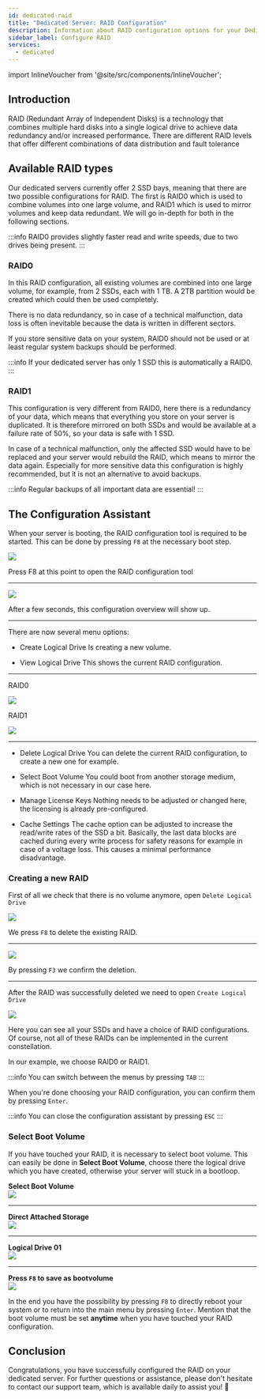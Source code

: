 ```yaml
---
id: dedicated-raid
title: "Dedicated Server: RAID Configuration"
description: Information about RAID configuration options for your Dedicated Server from ZAP-Hosting - ZAP-Hosting.com documentation
sidebar_label: Configure RAID
services:
  - dedicated
---
```


import InlineVoucher from '@site/src/components/InlineVoucher';

## Introduction

RAID (Redundant Array of Independent Disks) is a technology that combines multiple hard disks into a single logical drive to achieve data redundancy and/or increased performance. There are different RAID levels that offer different combinations of data distribution and fault tolerance

<InlineVoucher />

## Available RAID types
Our dedicated servers currently offer 2 SSD bays, meaning that there are two possible configurations for RAID. The first is RAID0 which is used to combine volumes into one large volume, and RAID1 which is used to mirror volumes and keep data redundant. We will go in-depth for both in the following sections.

:::info
RAID0 provides slightly faster read and write speeds, due to two drives being present.
:::

### RAID0
In this RAID configuration, all existing volumes are combined into one large volume, for example, from 2 SSDs, each with 1 TB. A 2TB partition would be created which could then be used completely.

There is no data redundancy, so in case of a technical malfunction, data loss is often inevitable because the data is written in different sectors.

If you store sensitive data on your system, RAID0 should not be used or at least regular system backups should be performed.

:::info
If your dedicated server has only 1 SSD this is automatically a RAID0.
:::

### RAID1
This configuration is very different from RAID0, here there is a redundancy of your data, which means that everything you store on your server is duplicated.
It is therefore mirrored on both SSDs and would be available at a failure rate of 50%, so your data is safe with 1 SSD.

In case of a technical malfunction, only the affected SSD would have to be replaced and your server would rebuild the RAID, which means to mirror the data again.
Especially for more sensitive data this configuration is highly recommended, but it is not an alternative to avoid backups.

:::info
Regular backups of all important data are essential!
:::

## The Configuration Assistant

When your server is booting, the RAID configuration tool is required to be started. This can be done by pressing `F8` at the necessary boot step.

![](https://screensaver01.zap-hosting.com/index.php/s/cYzj7L6dL5g7255/preview)

Press F8 at this point to open the RAID configuration tool

***

![](https://screensaver01.zap-hosting.com/index.php/s/L4Lw8oGjxbDR96N/preview)

After a few seconds, this configuration overview will show up.

***

There are now several menu options:

* Create Logical Drive
Is creating a new volume.

* View Logical Drive
This shows the current RAID configuration.

***
RAID0

![](https://screensaver01.zap-hosting.com/index.php/s/6mtbrFXNPeqHnYi/preview)

RAID1

![](https://screensaver01.zap-hosting.com/index.php/s/749Kxjq6Mkzdc69/preview)
***

* Delete Logical Drive
You can delete the current RAID configuration, to create a new one for example.

* Select Boot Volume
You could boot from another storage medium, which is not necessary in our case here.

* Manage License Keys
Nothing needs to be adjusted or changed here, the licensing is already pre-configured.

* Cache Settings
The cache option can be adjusted to increase the read/write rates of the SSD a bit.
Basically, the last data blocks are cached during every write process for safety reasons for example in case of a voltage loss.
This causes a minimal performance disadvantage.

### Creating a new RAID

First of all we check that there is no volume anymore, open `Delete Logical Drive`

![](https://screensaver01.zap-hosting.com/index.php/s/EbPtmgFyZ3oN6jb/preview)

We press `F8` to delete the existing RAID.

***

![](https://screensaver01.zap-hosting.com/index.php/s/qmtAciacCLKJ9QG/preview)

By pressing `F3` we confirm the deletion.

***

After the RAID was successfully deleted we need to open `Create Logical Drive`

![](https://screensaver01.zap-hosting.com/index.php/s/SjP6ZkcWXCKc4kT/preview)


Here you can see all your SSDs and have a choice of RAID configurations.
Of course, not all of these RAIDs can be implemented in the current constellation.

In our example, we choose RAID0 or RAID1.

:::info
You can switch between the menus by pressing `TAB`
:::

When you're done choosing your RAID configuration, you can confirm them by pressing `Enter`.

:::info
You can close the configuration assistant by pressing `ESC`
:::

### Select Boot Volume

If you have touched your RAID, it is necessary to select boot volume.
This can easily be done in **Select Boot Volume**, choose there the logical drive which you have created, otherwise your server will stuck in a bootloop.

**Select Boot Volume**<br/>
![](https://screensaver01.zap-hosting.com/index.php/s/2GDEYfjnkmaKF9F/preview)
***
**Direct Attached Storage**<br/>
![](https://screensaver01.zap-hosting.com/index.php/s/2468ZCGkr2ninxM/preview)
***
**Logical Drive 01**<br/>
![](https://screensaver01.zap-hosting.com/index.php/s/tN6pRiJbZexbzmg/preview)
***
**Press `F8` to save as bootvolume**<br/>
![](https://screensaver01.zap-hosting.com/index.php/s/tqGFzGZGgeo4JjZ/preview)

In the end you have the possibility by pressing `F8` to directly reboot your system or to return into the main menu by pressing `Enter`.
Mention that the boot volume must be set **anytime** when you have touched your RAID configuration.



## Conclusion

Congratulations, you have successfully configured the RAID on your dedicated server. For further questions or assistance, please don't hesitate to contact our support team, which is available daily to assist you! 🙂


<InlineVoucher />
